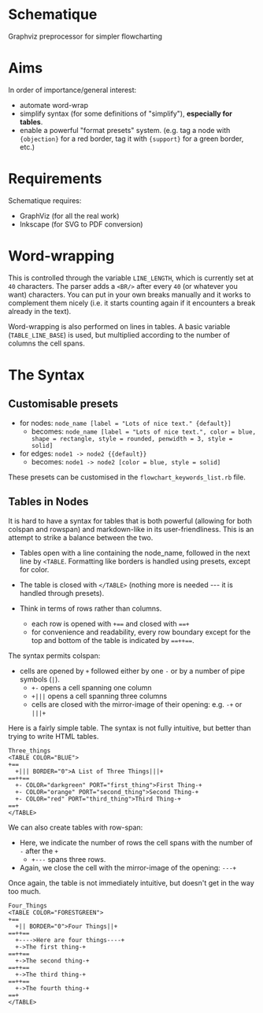 # Schematique
Graphviz preprocessor for simpler flowcharting

# Aims

In order of importance/general interest:
- automate word-wrap
- simplify syntax (for some definitions of "simplify"), **especially for tables**.
- enable a powerful "format presets" system. (e.g. tag a node with `{objection}` for a red border, tag it with `{support}` for a green border, etc.)

# Requirements

Schematique requires:
- GraphViz (for all the real work)
- Inkscape (for SVG to PDF conversion)

# Word-wrapping

This is controlled through the variable `LINE_LENGTH`, which is currently set at `40` characters. The parser adds a `<BR/>` after every `40` (or whatever you want) characters. You can put in your own breaks manually and it works to complement them nicely (i.e. it starts counting again if it encounters a break already in the text).

Word-wrapping is also performed on lines in tables. A basic variable (`TABLE_LINE_BASE`) is used, but multiplied according to the number of columns the cell spans.

# The Syntax

## Customisable presets

- for nodes: `node_name [label = "Lots of nice text." {default}]`
  - becomes: `node_name [label = "Lots of nice text.", color = blue, shape = rectangle, style = rounded, penwidth = 3, style = solid]`
- for edges: `node1 -> node2 {{default}}`
  - becomes: `node1 -> node2 [color = blue, style = solid]`

These presets can be customised in the `flowchart_keywords_list.rb` file.

## Tables in Nodes

It is hard to have a syntax for tables that is both powerful (allowing for both colspan and rowspan) and markdown-like in its user-friendliness. This is an attempt to strike a balance between the two.

- Tables open with a line containing the node_name, followed in the next line by `<TABLE`. Formatting like borders is handled using presets, except for color.
- The table is closed with `</TABLE>` (nothing more is needed --- it is handled through presets).

- Think in terms of rows rather than columns.
  - each row is opened with `+==` and closed with `==+`
  - for convenience and readability, every row boundary except for the top and bottom of the table is indicated by `==++==`.

The syntax permits colspan:

- cells are opened by `+` followed either by one `-` or by a number of pipe symbols (`|`). 
    - `+-` opens a cell spanning one column
    - `+|||` opens a cell spanning three columns
    - cells are closed with the mirror-image of their opening: e.g. `-+` or `|||+`

Here is a fairly simple table. The syntax is not fully intuitive, but better than trying to write HTML tables.

~~~
Three_things 
<TABLE COLOR="BLUE">
+==
  +||| BORDER="0">A List of Three Things|||+
==++==
  +- COLOR="darkgreen" PORT="first_thing">First Thing-+
  +- COLOR="orange" PORT="second_thing">Second Thing-+
  +- COLOR="red" PORT="third_thing">Third Thing-+
==+
</TABLE>
~~~

We can also create tables with row-span:
- Here, we indicate the number of rows the cell spans with the number of `-` after the `+`
  - `+---` spans three rows.
- Again, we close the cell with the mirror-image of the opening: `---+`

Once again, the table is not immediately intuitive, but doesn't get in the way too much.

~~~
Four_Things
<TABLE COLOR="FORESTGREEN">
+==
  +|| BORDER="0">Four Things||+
==++==
  +---->Here are four things----+
  +->The first thing-+
==++==
  +->The second thing-+
==++==
  +->The third thing-+
==++==
  +->The fourth thing-+
==+
</TABLE>
~~~

